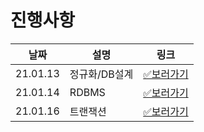 # 진행사항

|날짜|설명|링크|
|------|---|---|
|21.01.13|정규화/DB설계|[✅보러가기](https://github.com/SSAFY-CS-STUDY/Tech_interview/blob/main/02.database/phb/21.01.13.md)|
|21.01.14|RDBMS|[✅보러가기](https://github.com/SSAFY-CS-STUDY/Tech_interview/blob/main/02.database/phb/21.01.14.md)|
|21.01.16|트랜잭션|[✅보러가기](https://github.com/SSAFY-CS-STUDY/Tech_interview/blob/main/02.database/phb/21.01.16.md)|
